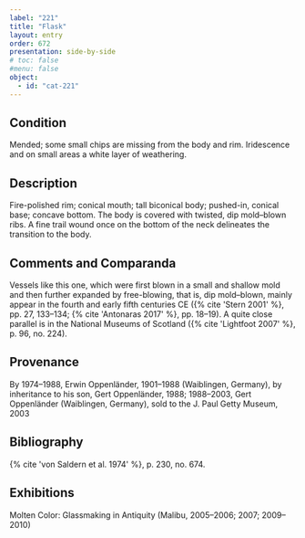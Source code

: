 ```yaml
---
label: "221"
title: "Flask"
layout: entry
order: 672
presentation: side-by-side
# toc: false
#menu: false 
object:
  - id: "cat-221"
---
```


## Condition

Mended; some small chips are missing from the body and rim. Iridescence and on small areas a white layer of weathering.

## Description

Fire-polished rim; conical mouth; tall biconical body; pushed-in, conical base; concave bottom. The body is covered with twisted, dip mold–blown ribs. A fine trail wound once on the bottom of the neck delineates the transition to the body.

## Comments and Comparanda

Vessels like this one, which were first blown in a small and shallow mold and then further expanded by free-blowing, that is, dip mold–blown, mainly appear in the fourth and early fifth centuries CE ({% cite 'Stern 2001' %}, pp. 27, 133–134; {% cite 'Antonaras 2017' %}, pp. 18–19). A quite close parallel is in the National Museums of Scotland ({% cite 'Lightfoot 2007' %}, p. 96, no. 224).

## Provenance

By 1974–1988, Erwin Oppenländer, 1901–1988 (Waiblingen, Germany), by inheritance to his son, Gert Oppenländer, 1988; 1988–2003, Gert Oppenländer (Waiblingen, Germany), sold to the J. Paul Getty Museum, 2003

## Bibliography

{% cite 'von Saldern et al. 1974' %}, p. 230, no. 674.

## Exhibitions

Molten Color: Glassmaking in Antiquity (Malibu, 2005–2006; 2007; 2009–2010)